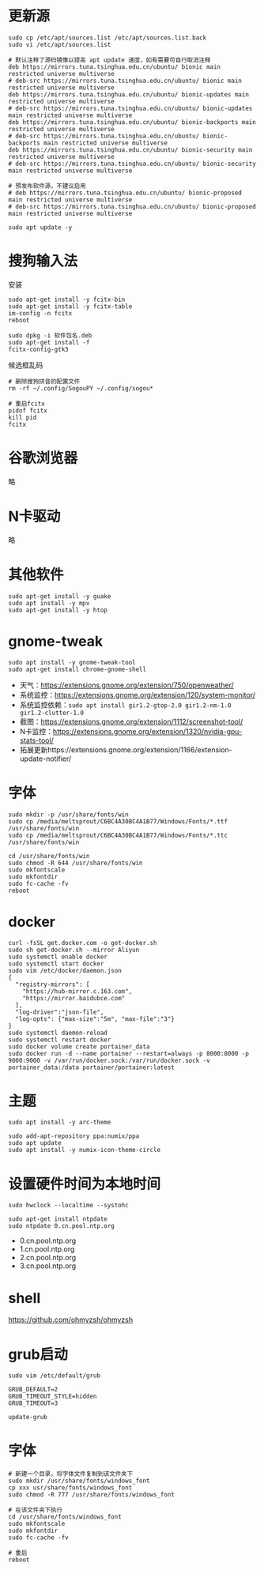 # 更新源
```shell script
sudo cp /etc/apt/sources.list /etc/apt/sources.list.back
sudo vi /etc/apt/sources.list

# 默认注释了源码镜像以提高 apt update 速度，如有需要可自行取消注释
deb https://mirrors.tuna.tsinghua.edu.cn/ubuntu/ bionic main restricted universe multiverse
# deb-src https://mirrors.tuna.tsinghua.edu.cn/ubuntu/ bionic main restricted universe multiverse
deb https://mirrors.tuna.tsinghua.edu.cn/ubuntu/ bionic-updates main restricted universe multiverse
# deb-src https://mirrors.tuna.tsinghua.edu.cn/ubuntu/ bionic-updates main restricted universe multiverse
deb https://mirrors.tuna.tsinghua.edu.cn/ubuntu/ bionic-backports main restricted universe multiverse
# deb-src https://mirrors.tuna.tsinghua.edu.cn/ubuntu/ bionic-backports main restricted universe multiverse
deb https://mirrors.tuna.tsinghua.edu.cn/ubuntu/ bionic-security main restricted universe multiverse
# deb-src https://mirrors.tuna.tsinghua.edu.cn/ubuntu/ bionic-security main restricted universe multiverse

# 预发布软件源，不建议启用
# deb https://mirrors.tuna.tsinghua.edu.cn/ubuntu/ bionic-proposed main restricted universe multiverse
# deb-src https://mirrors.tuna.tsinghua.edu.cn/ubuntu/ bionic-proposed main restricted universe multiverse

sudo apt update -y
```

# 搜狗输入法
安装
```shell script
sudo apt-get install -y fcitx-bin
sudo apt-get install -y fcitx-table
im-config -n fcitx
reboot

sudo dpkg -i 软件包名.deb
sudo apt-get install -f
fcitx-config-gtk3
```
候选框乱码
```shell script
# 删除搜狗拼音的配置文件
rm -rf ~/.config/SogouPY ~/.config/sogou*

# 重启fcitx
pidof fcitx
kill pid
fcitx
```

# 谷歌浏览器
略

# N卡驱动
略

# 其他软件
```shell script
sudo apt-get install -y guake
sudo apt install -y mpv
sudo apt-get install -y htop
```

# gnome-tweak
```shell script
sudo apt install -y gnome-tweak-tool
sudo apt-get install chrome-gnome-shell
```

+ 天气：https://extensions.gnome.org/extension/750/openweather/
+ 系统监控：https://extensions.gnome.org/extension/120/system-monitor/
+ 系统监控依赖：`sudo apt install gir1.2-gtop-2.0 gir1.2-nm-1.0 gir1.2-clutter-1.0`
+ 截图：https://extensions.gnome.org/extension/1112/screenshot-tool/
+ N卡监控：https://extensions.gnome.org/extension/1320/nvidia-gpu-stats-tool/
+ 拓展更新https://extensions.gnome.org/extension/1166/extension-update-notifier/

# 字体
```shell script
sudo mkdir -p /usr/share/fonts/win
sudo cp /media/meltsprout/C6BC4A30BC4A1B77/Windows/Fonts/*.ttf /usr/share/fonts/win
sudo cp /media/meltsprout/C6BC4A30BC4A1B77/Windows/Fonts/*.ttc /usr/share/fonts/win

cd /usr/share/fonts/win
sudo chmod -R 644 /usr/share/fonts/win
sudo mkfontscale
sudo mkfontdir
sudo fc-cache -fv
reboot
```

# docker
```shell script
curl -fsSL get.docker.com -o get-docker.sh
sudo sh get-docker.sh --mirror Aliyun
sudo systemctl enable docker
sudo systemctl start docker
sudo vim /etc/docker/daemon.json
{
  "registry-mirrors": [
    "https://hub-mirror.c.163.com",
    "https://mirror.baidubce.com"
  ],
  "log-driver":"json-file",
  "log-opts": {"max-size":"5m", "max-file":"3"}
}
sudo systemctl daemon-reload
sudo systemctl restart docker
sudo docker volume create portainer_data
sudo docker run -d --name portainer --restart=always -p 8000:8000 -p 9000:9000 -v /var/run/docker.sock:/var/run/docker.sock -v portainer_data:/data portainer/portainer:latest
```

# 主题
```shell script
sudo apt install -y arc-theme

sudo add-apt-repository ppa:numix/ppa
sudo apt update
sudo apt install -y numix-icon-theme-circle
```

# 设置硬件时间为本地时间
```shell script
sudo hwclock --localtime --systohc

sudo apt-get install ntpdate
sudo ntpdate 0.cn.pool.ntp.org
```
+ 0.cn.pool.ntp.org
+ 1.cn.pool.ntp.org
+ 2.cn.pool.ntp.org
+ 3.cn.pool.ntp.org

# shell
https://github.com/ohmyzsh/ohmyzsh

# grub启动
```shell
sudo vim /etc/default/grub

GRUB_DEFAULT=2
GRUB_TIMEOUT_STYLE=hidden
GRUB_TIMEOUT=3

update-grub
```

# 字体
```shell
# 新建一个目录，将字体文件复制到该文件夹下
sudo mkdir /usr/share/fonts/windows_font
cp xxx usr/share/fonts/windows_font
sudo chmod -R 777 /usr/share/fonts/windows_font

# 在该文件夹下执行
cd /usr/share/fonts/windows_font
sudo mkfontscale
sudo mkfontdir
sudo fc-cache -fv

# 重启
reboot
```
